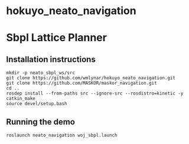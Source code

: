 # hokuyo_neato_navigation

# Sbpl Lattice Planner

## Installation instructions

```
mkdir -p neato_sbpl_ws/src
git clone https://github.com/wmlynar/hokuyo_neato_navigation.git
git clone https://github.com/MASKOR/maskor_navigation.git
cd ..
rosdep install --from-paths src --ignore-src --rosdistro=kinetic -y
catkin_make
source devel/setup.bash
```

## Running the demo

```
roslaunch neato_navigation woj_sbpl.launch
```

